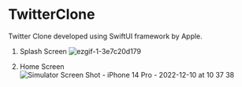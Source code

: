 # TwitterClone
Twitter Clone developed using SwiftUI framework by Apple.




1. Splash Screen
![ezgif-1-3e7c20d179](https://user-images.githubusercontent.com/45251228/206830224-39daa97e-ad60-4f79-b993-d341e3924d47.gif)


2. Home Screen
![Simulator Screen Shot - iPhone 14 Pro - 2022-12-10 at 10 37 38](https://user-images.githubusercontent.com/45251228/206830268-58648d4e-1adc-4eef-aee8-c377c6f4aca1.png)
